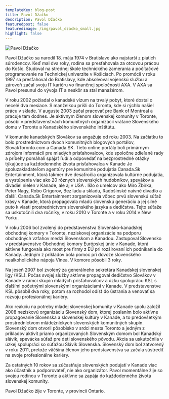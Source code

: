 ```yaml
---
templateKey: blog-post
title: Pavol Džačko
description: Pavol Džačko
featuredpost: false
featuredimage: /img/pavol_dzacko_small.jpg
highlight: false
---
```

![Pavol Džačko](/img/pavol_dzacko_big.jpg "Pavol Džačko")

Pavol Džačko sa narodil 18. mája 1974 v Bratislave ako najstarší z piatich súrodencov. Keď mal dva roky, rodina sa presťahovala za otcovou prácou do Košíc. Študoval na strednej škole technického zamerania a počítačové programovanie na Technickej univerzite v Košiciach. Po promócii v roku 1997 sa presťahoval do Bratislavy, kde absolvoval vojenskú službu a zároveň začal svoju IT kariéru vo finančnej spoločnosti AXA. V AXA sa Pavol presunul do vývoja IT a neskôr sa stal manažérom.

V roku 2002 požiadal o kanadské vízum na trvalý pobyt, ktoré dostal o necelé dva mesiace. S manželkou prišli do Toronta, kde si rýchlo našiel prácu v sklade. V auguste 2003 začal pracovať pre Bank of Montreal a pracuje tam dodnes. Je aktívnym členom slovenskej komunity v Toronte, pôsobí v predstavenstvách komunitných organizácií vrátane Slovenského domu v Toronte a Kanadského slovenského inštitútu.

V komunite kanadských Slovákov sa angažuje od roku 2003. Na začiatku to bolo prostredníctvom dvoch komunitných blogových portálov, SlovakToronto.com a Canada.SK. Tieto online portály boli primárnym zdrojom informácií pre mladých prisťahovalcov, kde spoločne zdieľané rady a príbehy pomáhali spájať ľudí a odpovedať na bezprostredné otázky týkajúce sa každodenného života prisťahovalca v Kanade 
Je spoluzakladateľom agentúry pre komunitné podujatia Canada.Sk Entertainment, ktorá takmer dve desaťročia organizovala kultúrne podujatia, a vystúpenia viac ako 20 rôznych slovenských hudobníkov, spevákov a divadiel nielen v Kanade, ale aj v USA . Išlo o umelcov ako Miro Žbirka, Peter Nagy, Robo Grigorov, Bez ladu a skladu, Radošinské naivné divadlo a ďalší. Canada.Sk Entertainment zorganizovala vôbec prvú slovenskú súťaž krásy v Kanade, ktorá propagovala mladú slovenskú generáciu a jej silné puto k vlasti prostredníctvom slovenského jazyka a dedičstva. Tejto súťaže sa uskutočnili dva ročníky, v roku 2010 v Toronte a v roku 2014 v New Yorku.

V roku 2006 bol zvolený do predstavenstva Slovensko-kanadskej obchodnej komory v Toronte, neziskovej organizácie na podporu obchodných vzťahov medzi Slovenskom a Kanadou. Zastupoval Slovensko v predstavenstve Obchodnej komory Európskej únie v Kanade, ktorá aktívne fungovala ako most pre firmy z EÚ pri rozširovaní ich podnikania do Kanady. Jedným z príkladov bola pomoc pri dovoze slovenského nealkoholického nápoja Vinea. V komore pôsobil 3 roky.

Na jeseň 2007 bol zvolený za generálneho sekretára Kanadskej slovenskej ligy (KSL). Počas svojej služby aktívne propagoval dedičstvo Slovákov v Kanade v rámci skupín mladých prisťahovalcov a úzku spoluprácu KSL s ďalšími početnými slovenskými organizáciami v Kanade. V predstavenstve KSL pôsobil dva roky, potom sa rozhodol odísť do ústrania a venovať sa rozvoju profesionálnej kariéry.

Ako reakciu na potreby mladej slovenskej komunity v Kanade spolu založil 2008 neziskovú organizáciu Slovenský dom, ktorej poslaním bolo aktívne propagovanie Slovenska a slovenskej kultúry v Kanade, a to predovšetkým prostredníctvom mládežníckych slovenských komunitných skupín. Slovenský dom otvoril pôsobisko v srdci mesta Toronto a jedným z príkladov aktivít priamo organizovaných Slovenským domom bol Kanadský slávik, spevácka súťaž pre deti slovenského pôvodu. Akcia sa uskutočnila v úzkej spolupráci so súťažou Slávik Slovenska. Slovenský dom bol zatvorený v roku 2011, pretože väčšina členov jeho predstavenstva sa začala sústrediť na svoje profesionálne kariéry.

Za ostatných 10 rokov sa zúčastňuje slovenských podujatí v Kanade viac ako účastník a podporovateľ, nie ako organizátor. Pavol momentálne žije so svojou rodinou v Toronte a aktívne sa zapája do každodenného života slovenskej komunity.

Pavol Džačko žije v Toronte, v provincii Ontario.